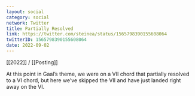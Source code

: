 ```yaml
---
layout: social
category: social
network: Twitter
title: Partially Resolved
link: https://twitter.com/steinea/status/1565798390155608064
twitterID: 1565798390155608064
date: 2022-09-02
---
```


[[2022]] / [[Posting]]

At this point in Gaal’s theme, we were on a VII chord that partially resolved to a VI chord, but here we’ve skipped the VII and have just landed right away on the VI.
